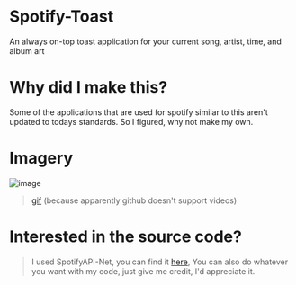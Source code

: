 # Spotify-Toast
An always on-top toast application for your current song, artist, time, and album art

# Why did I make this?
Some of the applications that are used for spotify similar to this aren't updated to todays standards. So I figured, why not make my own.

# Imagery

![image](https://i.imgur.com/zY8eG5p.png)

> [gif](https://i.imgur.com/DD6BoRM.gifv) (because apparently github doesn't support videos)


# Interested in the source code?
> I used SpotifyAPI-Net, you can find it [here](https://github.com/johnnycrazy/SpotifyAPI-NET), You can also do whatever you want with my code, just give me credit, I'd appreciate it.
